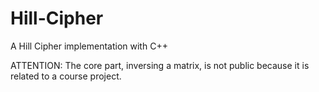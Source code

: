 Hill-Cipher
===========

A Hill Cipher implementation with C++

ATTENTION:
The core part, inversing a matrix, is not public because it is related to a course project.
